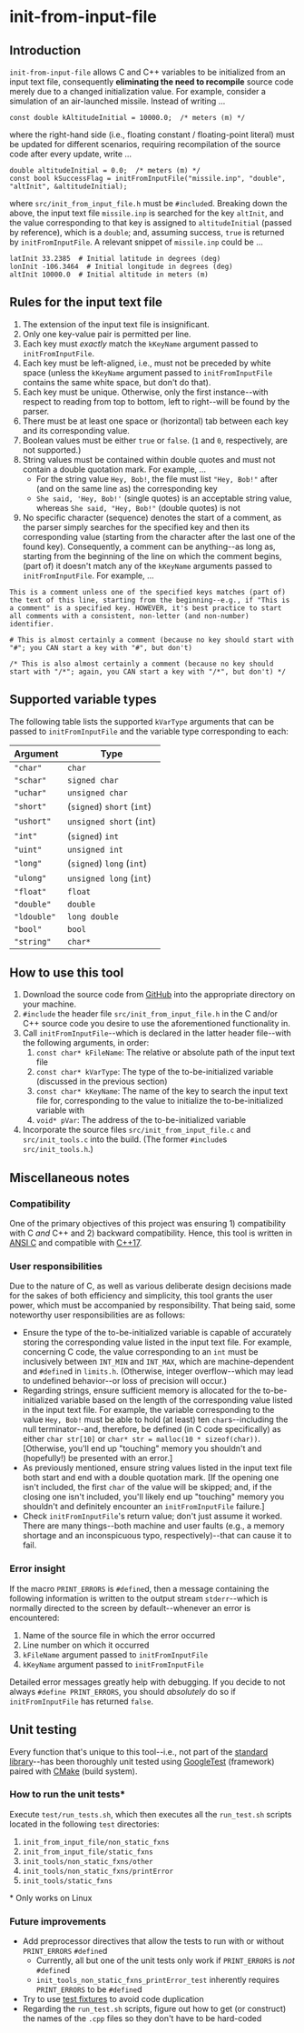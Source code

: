 # init-from-input-file
## Introduction
`init-from-input-file` allows C and C++ variables to be initialized from an input text file, consequently **eliminating the need to recompile** source code merely due to a changed initialization value. For example, consider a simulation of an air-launched missile. Instead of writing ...
```
const double kAltitudeInitial = 10000.0;  /* meters (m) */
```
where the right-hand side (i.e., floating constant / floating-point literal) must be updated for different scenarios, requiring recompilation of the source code after every update, write ...
```
double altitudeInitial = 0.0;  /* meters (m) */
const bool kSuccessFlag = initFromInputFile("missile.inp", "double", "altInit", &altitudeInitial);
```
where `src/init_from_input_file.h` must be `#include`d. Breaking down the above, the input text file `missile.inp` is searched for the key `altInit`, and the value corresponding to that key is assigned to `altitudeInitial` (passed by reference), which is a `double`; and, assuming success, `true` is returned by `initFromInputFile`. A relevant snippet of `missile.inp` could be ...
```
latInit 33.2385  # Initial latitude in degrees (deg)
lonInit -106.3464  # Initial longitude in degrees (deg)
altInit 10000.0  # Initial altitude in meters (m)
```

## Rules for the input text file
1. The extension of the input text file is insignificant.
2. Only one key-value pair is permitted per line.
3. Each key must *exactly* match the `kKeyName` argument passed to `initFromInputFile`.
4. Each key must be left-aligned, i.e., must not be preceded by white space (unless the `kKeyName` argument passed to `initFromInputFile` contains the same white space, but don't do that).
5. Each key must be unique. Otherwise, only the first instance--with respect to reading from top to bottom, left to right--will be found by the parser.
6. There must be at least one space or (horizontal) tab between each key and its corresponding value.
7. Boolean values must be either `true` or `false`. (`1` and `0`, respectively, are not supported.)
8. String values must be contained within double quotes and must not contain a double quotation mark. For example, ...
   - For the string value `Hey, Bob!`, the file must list `"Hey, Bob!"` after (and on the same line as) the corresponding key
   - `She said, 'Hey, Bob!'` (single quotes) is an acceptable string value, whereas `She said, "Hey, Bob!"` (double quotes) is not
9. No specific character (sequence) denotes the start of a comment, as the parser simply searches for the specified key and then its corresponding value (starting from the character after the last one of the found key). Consequently, a comment can be anything--as long as, starting from the beginning of the line on which the comment begins, (part of) it doesn't match any of the `kKeyName` arguments passed to `initFromInputFile`. For example, ...
```
This is a comment unless one of the specified keys matches (part of) the text of this line, starting from the beginning--e.g., if "This is a comment" is a specified key. HOWEVER, it's best practice to start all comments with a consistent, non-letter (and non-number) identifier.

# This is almost certainly a comment (because no key should start with "#"; you CAN start a key with "#", but don't)

/* This is also almost certainly a comment (because no key should start with "/*"; again, you CAN start a key with "/*", but don't) */
```

## Supported variable types
The following  table lists the supported `kVarType` arguments that can be passed to `initFromInputFile` and the variable type corresponding to each:

| Argument | Type |
| -------- | ---- |
| `"char"` | `char` |
| `"schar"` | `signed char` |
| `"uchar"` | `unsigned char` |
| `"short"` | (`signed`) `short` (`int`) |
| `"ushort"` | `unsigned short` (`int`) |
| `"int"` | (`signed`) `int` |
| `"uint"` | `unsigned int` |
| `"long"` | (`signed`) `long` (`int`) |
| `"ulong"` | `unsigned long` (`int`) |
| `"float"` | `float` |
| `"double"` | `double` |
| `"ldouble"` | `long double` |
| `"bool"` | `bool` |
| `"string"` | `char*` |

## How to use this tool
1. Download the source code from [GitHub](https://github.com/branbick/init-from-input-file) into the appropriate directory on your machine.
2. `#include` the header file `src/init_from_input_file.h` in the C and/or C++ source code you desire to use the aforementioned functionality in.
3. Call `initFromInputFile`--which is declared in the latter header file--with the following arguments, in order:
   1. `const char* kFileName`: The relative or absolute path of the input text file
   2. `const char* kVarType`: The type of the to-be-initialized variable (discussed in the previous section)
   3. `const char* kKeyName`: The name of the key to search the input text file for, corresponding to the value to initialize the to-be-initialized variable with
   4. `void* pVar`: The address of the to-be-initialized variable
4. Incorporate the source files `src/init_from_input_file.c` and `src/init_tools.c` into the build. (The former `#include`s `src/init_tools.h`.)

## Miscellaneous notes
### Compatibility
One of the primary objectives of this project was ensuring 1) compatibility with C *and* C++ and 2) backward compatibility. Hence, this tool is written in [ANSI C](https://en.wikipedia.org/wiki/ANSI_C) and compatible with [C++17](https://en.wikipedia.org/wiki/C%2B%2B17).

### User responsibilities
Due to the nature of C, as well as various deliberate design decisions made for the sakes of both efficiency and simplicity, this tool grants the user power, which must be accompanied by responsibility. That being said, some noteworthy user responsibilities are as follows:
- Ensure the type of the to-be-initialized variable is capable of accurately storing the corresponding value listed in the input text file. For example, concerning C code, the value corresponding to an `int` must be inclusively between `INT_MIN` and `INT_MAX`, which are machine-dependent and `#define`d in `limits.h`. (Otherwise, integer overflow--which may lead to undefined behavior--or loss of precision will occur.)
- Regarding strings, ensure sufficient memory is allocated for the to-be-initialized variable based on the length of the corresponding value listed in the input text file. For example, the variable corresponding to the value `Hey, Bob!` must be able to hold (at least) ten `char`s--including the null terminator--and, therefore, be defined (in C code specifically) as either `char str[10]` or `char* str = malloc(10 * sizeof(char))`. [Otherwise, you'll end up "touching" memory you shouldn't and (hopefully!) be presented with an error.]
- As previously mentioned, ensure string values listed in the input text file both start and end with a double quotation mark. [If the opening one isn't included, the first `char` of the value will be skipped; and, if the closing one isn't included, you'll likely end up "touching" memory you shouldn't and definitely encounter an `initFromInputFile` failure.]
- Check `initFromInputFile`'s return value; don't just assume it worked. There are many things--both machine and user faults (e.g., a memory shortage and an inconspicuous typo, respectively)--that can cause it to fail.

### Error insight
If the macro `PRINT_ERRORS` is `#define`d, then a message containing the following information is written to the output stream `stderr`--which is normally directed to the screen by default--whenever an error is encountered:
1. Name of the source file in which the error occurred
2. Line number on which it occurred
3. `kFileName` argument passed to `initFromInputFile`
4. `kKeyName` argument passed to `initFromInputFile`

Detailed error messages greatly help with debugging. If you decide to not always `#define PRINT_ERRORS`, you should *absolutely* do so if `initFromInputFile` has returned `false`.

## Unit testing
Every function that's unique to this tool--i.e., not part of the [standard library](https://en.wikipedia.org/wiki/C_standard_library)--has been thoroughly unit tested using [GoogleTest](https://github.com/google/googletest) (framework) paired with [CMake](https://cmake.org/) (build system).

### How to run the unit tests*
Execute `test/run_tests.sh`, which then executes all the `run_test.sh` scripts located in the following `test` directories:
1. `init_from_input_file/non_static_fxns`
2. `init_from_input_file/static_fxns`
3. `init_tools/non_static_fxns/other`
4. `init_tools/non_static_fxns/printError`
5. `init_tools/static_fxns`

\* Only works on Linux

### Future improvements
- Add preprocessor directives that allow the tests to run with or without `PRINT_ERRORS` `#define`d
   - Currently, all but one of the unit tests only work if `PRINT_ERRORS` is *not* `#define`d
   - `init_tools_non_static_fxns_printError_test` inherently requires `PRINT_ERRORS` to be `#define`d
- Try to use [test fixtures](https://google.github.io/googletest/primer.html#same-data-multiple-tests) to avoid code duplication
- Regarding the `run_test.sh` scripts, figure out how to get (or construct) the names of the `.cpp` files so they don't have to be hard-coded
